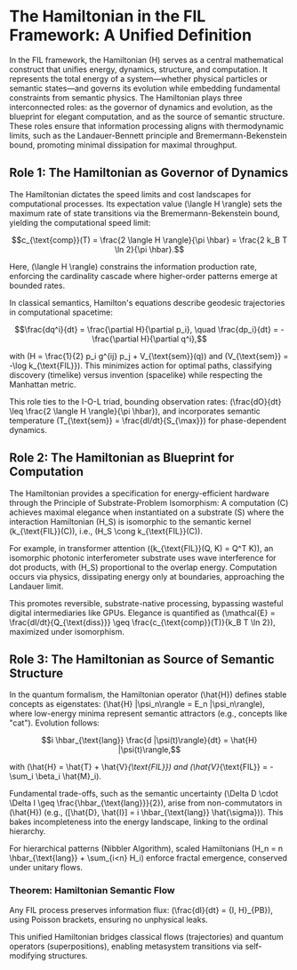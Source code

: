 # The Hamiltonian in the FIL Framework: A Unified Definition

In the FIL framework, the Hamiltonian \(H\) serves as a central mathematical construct that unifies energy, dynamics, structure, and computation. It represents the total energy of a system—whether physical particles or semantic states—and governs its evolution while embedding fundamental constraints from semantic physics. The Hamiltonian plays three interconnected roles: as the governor of dynamics and evolution, as the blueprint for elegant computation, and as the source of semantic structure. These roles ensure that information processing aligns with thermodynamic limits, such as the Landauer-Bennett principle and Bremermann-Bekenstein bound, promoting minimal dissipation for maximal throughput.

## Role 1: The Hamiltonian as Governor of Dynamics

The Hamiltonian dictates the speed limits and cost landscapes for computational processes. Its expectation value \(\langle H \rangle\) sets the maximum rate of state transitions via the Bremermann-Bekenstein bound, yielding the computational speed limit:

$$c_{\text{comp}}(T) = \frac{2 \langle H \rangle}{\pi \hbar} = \frac{2 k_B T \ln 2}{\pi \hbar}.$$

Here, \(\langle H \rangle\) constrains the information production rate, enforcing the cardinality cascade where higher-order patterns emerge at bounded rates.

In classical semantics, Hamilton's equations describe geodesic trajectories in computational spacetime:

$$\frac{dq^i}{dt} = \frac{\partial H}{\partial p_i}, \quad \frac{dp_i}{dt} = -\frac{\partial H}{\partial q^i},$$

with \(H = \frac{1}{2} p_i g^{ij} p_j + V_{\text{sem}}(q)\) and \(V_{\text{sem}} = -\log k_{\text{FIL}}\). This minimizes action for optimal paths, classifying discovery (timelike) versus invention (spacelike) while respecting the Manhattan metric.

This role ties to the I-O-L triad, bounding observation rates: \(\frac{dO}{dt} \leq \frac{2 \langle H \rangle}{\pi \hbar}\), and incorporates semantic temperature \(T_{\text{sem}} = \frac{dI/dt}{S_{\max}}\) for phase-dependent dynamics.

## Role 2: The Hamiltonian as Blueprint for Computation

The Hamiltonian provides a specification for energy-efficient hardware through the Principle of Substrate-Problem Isomorphism: A computation \(C\) achieves maximal elegance when instantiated on a substrate \(S\) where the interaction Hamiltonian \(H_S\) is isomorphic to the semantic kernel \(k_{\text{FIL}}(C)\), i.e., \(H_S \cong k_{\text{FIL}}(C)\).

For example, in transformer attention (\(k_{\text{FIL}}(Q, K) = Q^T K\)), an isomorphic photonic interferometer substrate uses wave interference for dot products, with \(H_S\) proportional to the overlap energy. Computation occurs via physics, dissipating energy only at boundaries, approaching the Landauer limit.

This promotes reversible, substrate-native processing, bypassing wasteful digital intermediaries like GPUs. Elegance is quantified as \(\mathcal{E} = \frac{dI/dt}{Q_{\text{diss}}} \geq \frac{c_{\text{comp}}(T)}{k_B T \ln 2}\), maximized under isomorphism.

## Role 3: The Hamiltonian as Source of Semantic Structure

In the quantum formalism, the Hamiltonian operator \(\hat{H}\) defines stable concepts as eigenstates: \(\hat{H} |\psi_n\rangle = E_n |\psi_n\rangle\), where low-energy minima represent semantic attractors (e.g., concepts like "cat"). Evolution follows:

$$i \hbar_{\text{lang}} \frac{d |\psi(t)\rangle}{dt} = \hat{H} |\psi(t)\rangle,$$

with \(\hat{H} = \hat{T} + \hat{V}_{\text{FIL}}\) and \(\hat{V}_{\text{FIL}} = -\sum_i \beta_i \hat{M}_i\).

Fundamental trade-offs, such as the semantic uncertainty \(\Delta D \cdot \Delta I \geq \frac{\hbar_{\text{lang}}}{2}\), arise from non-commutators in \(\hat{H}\) (e.g., \([\hat{D}, \hat{I}] = i \hbar_{\text{lang}} \hat{\sigma}\)). This bakes incompleteness into the energy landscape, linking to the ordinal hierarchy.

For hierarchical patterns (Nibbler Algorithm), scaled Hamiltonians \(H_n = n \hbar_{\text{lang}} + \sum_{i<n} H_i\) enforce fractal emergence, conserved under unitary flows.

### Theorem: Hamiltonian Semantic Flow

Any FIL process preserves information flux: \(\frac{dI}{dt} = \{I, H\}_{PB}\), using Poisson brackets, ensuring no unphysical leaks.

This unified Hamiltonian bridges classical flows (trajectories) and quantum operators (superpositions), enabling metasystem transitions via self-modifying structures.